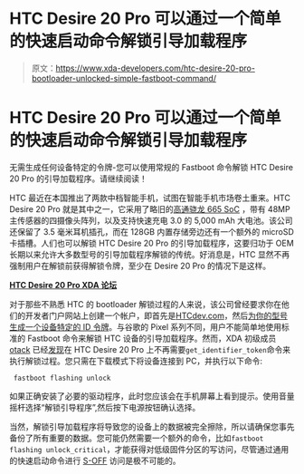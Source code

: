 # HTC Desire 20 Pro 可以通过一个简单的快速启动命令解锁引导加载程序

> 原文：<https://www.xda-developers.com/htc-desire-20-pro-bootloader-unlocked-simple-fastboot-command/>

# HTC Desire 20 Pro 可以通过一个简单的快速启动命令解锁引导加载程序

无需生成任何设备特定的令牌-您可以使用常规的 Fastboot 命令解锁 HTC Desire 20 Pro 的引导加载程序。请继续阅读！

HTC 最近在本国推出了两款中档智能手机，试图在智能手机市场卷土重来。HTC Desire 20 Pro 就是其中之一，它采用了略旧的[高通骁龙 665 SoC](https://www.xda-developers.com/qualcomm-snapdragon-665-snapdragon-730g/) ，带有 48MP 主传感器的四摄像头阵列，以及支持快速充电 3.0 的 5,000 mAh 大电池。该公司还保留了 3.5 毫米耳机插孔，而在 128GB 内置存储旁边还有一个额外的 microSD 卡插槽。人们也可以解锁 HTC Desire 20 Pro 的引导加载程序，这要归功于 OEM 长期以来允许大多数型号的引导加载程序解锁的传统。好消息是，HTC 显然不再强制用户在解锁前获得解锁令牌，至少在 Desire 20 Pro 的情况下是这样。

**[HTC Desire 20 Pro XDA 论坛](https://forum.xda-developers.com/htc-desire-20-pro)**

对于那些不熟悉 HTC 的 bootloader 解锁过程的人来说，该公司曾经要求你在他们的开发者门户网站上创建一个帐户，即首先是[HTCdev.com](https://www.htcdev.com/)，然后[为你的型号生成一个设备特定的 ID 令牌](https://www.htcdev.com/bootloader/preview_unlock_process)。与谷歌的 Pixel 系列不同，用户不能简单地使用标准的 Fastboot 命令来解锁 HTC 设备的引导加载程序。然而，XDA 初级成员 [otack](https://forum.xda-developers.com/member.php?u=2748311) 已经[发现](https://forum.xda-developers.com/htc-desire-20-pro/how-to/guide-how-to-unlock-bootloader-t4129991/)在 HTC Desire 20 Pro 上不再需要`get_identifier_token`命令来执行解锁过程。您只需在下载模式下将设备连接到 PC，并执行以下命令:

```
 fastboot flashing unlock 
```

如果正确安装了必要的驱动程序，此时您应该会在手机屏幕上看到提示。使用音量摇杆选择“解锁引导程序”,然后按下电源按钮确认选择。

当然，解锁引导加载程序将导致您的设备上的数据被完全擦除，所以请确保您事先备份了所有重要的数据。您可能仍然需要一个额外的命令，比如`fastboot flashing unlock_critical`，才能获得对低级固件分区的写访问，尽管通过通用的快速启动命令进行 [S-OFF](https://www.xda-developers.com/tag/s-off/) 访问是极不可能的。